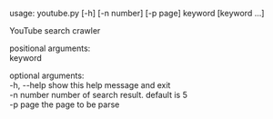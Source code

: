usage: youtube.py [-h] [-n number] [-p page] keyword [keyword ...]  
  
YouTube search crawler  
  
positional arguments:  
  keyword  
  
optional arguments:  
  -h, --help  show this help message and exit  
  -n number   number of search result. default is 5  
  -p page     the page to be parse  
